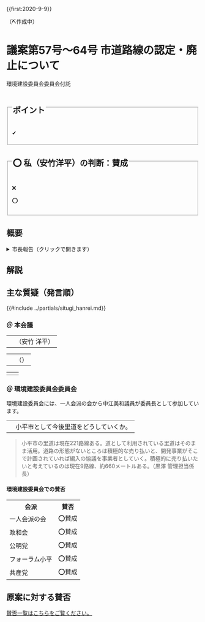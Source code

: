 {{first:2020-9-9}}

（⛏️作成中）

# 議案第57号～64号 市道路線の認定・廃止について

<i class="fa fa-gavel" aria-hidden="true"></i> 環境建設委員会委員会付託

<fieldset class="point">
  <legend>
    <h2 class="point"> ポイント </h2>
  </legend>
  <p class="point">✔ </p>
</fieldset>

<fieldset class="sanpi">
  <legend>
    <h2 class="sanpi">⭕️ 私（安竹洋平）の判断：賛成 </h2>
  </legend>
  <p class="sanpi NG">❌ </p>
  <p class="sanpi OK">⭕️ </p>
</fieldset>


## 概要

<details>
<summary>市長報告（クリックで開きます）</summary>

> 「道路議案」8件についてです。議案第57号、及び議案第58号につきましては、都市計画法に基づく開発行為により整備され、市が寄付を受けた道路が、既存市道に接続することから、当該既存市道の終点位置、及び起点位置を変更して、元の路線名で再認定するものです。議案第59号につきましては都市計画法に基づく開発行為により整備され、市が寄付を受けた道路を、市道として認定するものです。議案第60号につきましては、里道の一部を売り払うことから当該既存里道の終点位置を変更して、元の路線名で再認定するものです。議案第61号、議案第62号、及び議案第64号につきましては、再認定する路線と重複するため廃止するものです。議案第63号につきましては、里道を売り払うため、廃止するものです｡

</details>

## 解説


## 主な質疑（発言順）
{{#include ../partials/situgi_hanrei.md}}

### ＠ 本会議

<table class="qanda"><tr><td><i class="fa fa-question-circle hitori yasutake" aria-label="安竹による質問"></i></td><td>
（安竹 洋平）
</td></tr></table>

<table class="qanda"><tr><td><i class="fa fa-question-circle hitori" aria-label="一人会派 その他議員による質問"></i></td><td>
（）
</td></tr></table>

<table class="qanda"><tr><td><i class="fa fa-question-circle-o" aria-label="その他議員による質問"></i></td><td>
</td></tr></table>

### ＠ 環境建設委員会委員会
環境建設委員会には、一人会派の会から中江美和議員が委員長として参加しています。

<table class="qanda"><tr><td><i class="fa fa-question-circle-o" aria-label="その他 議員による質問"></i></td><td>
小平市として今後里道をどうしていくか。
</td></tr></table>

> 小平市の里道は現在221路線ある。道として利用されている里道はそのまま活用。道路の形態がないところは積極的な売り払いと、開発事業がそこで計画されていれば編入の協議を事業者としていく。積極的に売り払いたいと考えているのは現在9路線、約660メートルある。（黒澤 管理担当係長）

#### 環境建設委員会での賛否

<table class="simple">
<tr><th>会派</th><th>賛否</th></tr>
<tr><td>一人会派の会</td><td>⭕賛成</td></tr>
<tr><td>政和会</td><td>⭕賛成</td></tr>
<tr><td>公明党</td><td>⭕賛成</td></tr>
<tr><td>フォーラム小平</td><td>⭕賛成</td></tr>
<tr><td>共産党</td><td>⭕賛成</td></tr>
</table>

## 原案に対する賛否
[賛否一覧はこちらをご覧ください。](./index.md#賛否)